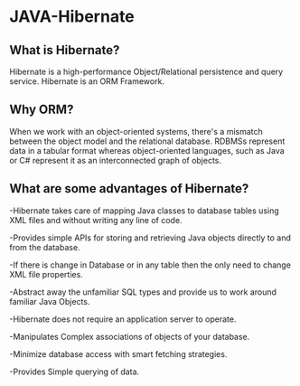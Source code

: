 # JAVA-Hibernate

## What is Hibernate?

Hibernate is a high-performance Object/Relational persistence and query service. Hibernate is an ORM Framework.

## Why ORM?

When we work with an object-oriented systems, there's a mismatch between the object model and the relational database.
RDBMSs represent data in a tabular format whereas object-oriented languages, such as Java or C# represent it as an 
interconnected graph of objects. 

## What are some advantages of Hibernate?

-Hibernate takes care of mapping Java classes to database tables using XML files and without writing any line of code.

-Provides simple APIs for storing and retrieving Java objects directly to and from the database.

-If there is change in Database or in any table then the only need to change XML file properties.

-Abstract away the unfamiliar SQL types and provide us to work around familiar Java Objects.

-Hibernate does not require an application server to operate.

-Manipulates Complex associations of objects of your database.

-Minimize database access with smart fetching strategies.

-Provides Simple querying of data.


